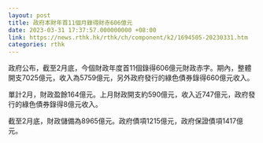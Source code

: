 ```yaml
---
layout: post
title: 政府本財年首11個月錄得財赤606億元
date: 2023-03-31 17:37:57.000000000 +08:00
link: https://news.rthk.hk/rthk/ch/component/k2/1694505-20230331.htm
categories: rthk
---
```


政府公布，截至2月底，今個財政年度首11個錄得606億元財政赤字。期內，整體開支7025億元，收入為5759億元，另外政府發行的綠色債券錄得660億元收入。

單計2月，財政盈餘164億元。上月財政開支約590億元，收入近747億元，政府發行的綠色債券錄得8億元收入。

截至2月底，財政儲備為8965億元。政府債項1215億元，政府保證債項1417億元。
